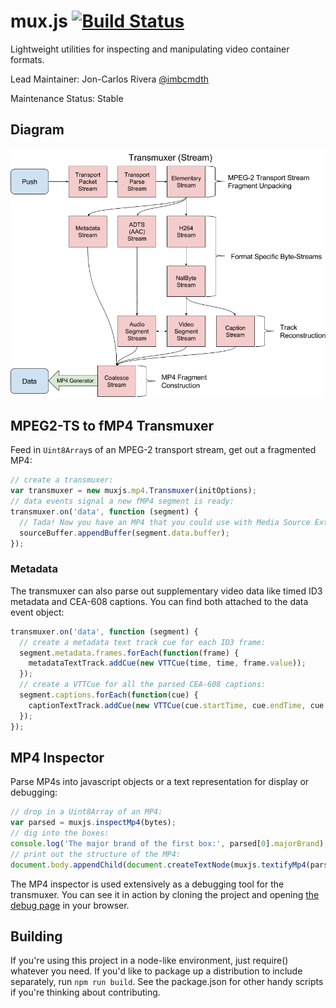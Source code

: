 # mux.js [![Build Status](https://travis-ci.org/videojs/mux.js.svg?branch=master)](https://travis-ci.org/videojs/mux.js)


Lightweight utilities for inspecting and manipulating video container formats.

Lead Maintainer: Jon-Carlos Rivera [@imbcmdth](https://github.com/imbcmdth)

Maintenance Status: Stable

## Diagram
![mux.js diagram](/docs/diagram.png)

## MPEG2-TS to fMP4 Transmuxer
Feed in `Uint8Array`s of an MPEG-2 transport stream, get out a fragmented MP4:

```js
// create a transmuxer:
var transmuxer = new muxjs.mp4.Transmuxer(initOptions);
// data events signal a new fMP4 segment is ready:
transmuxer.on('data', function (segment) {
  // Tada! Now you have an MP4 that you could use with Media Source Extensions
  sourceBuffer.appendBuffer(segment.data.buffer);
});
```

### Metadata
The transmuxer can also parse out supplementary video data like timed ID3 metadata and CEA-608 captions.
You can find both attached to the data event object:

```js
transmuxer.on('data', function (segment) {
  // create a metadata text track cue for each ID3 frame:
  segment.metadata.frames.forEach(function(frame) {
    metadataTextTrack.addCue(new VTTCue(time, time, frame.value));
  });
  // create a VTTCue for all the parsed CEA-608 captions:
  segment.captions.forEach(function(cue) {
    captionTextTrack.addCue(new VTTCue(cue.startTime, cue.endTime, cue.text));
  });
});
```

## MP4 Inspector
Parse MP4s into javascript objects or a text representation for display or debugging:
```js
// drop in a Uint8Array of an MP4:
var parsed = muxjs.inspectMp4(bytes);
// dig into the boxes:
console.log('The major brand of the first box:', parsed[0].majorBrand);
// print out the structure of the MP4:
document.body.appendChild(document.createTextNode(muxjs.textifyMp4(parsed)));
```
The MP4 inspector is used extensively as a debugging tool for the transmuxer. You can see it in action by cloning the project and opening [the debug page](https://github.com/videojs/mux.js/blob/master/debug/index.html) in your browser.

## Building
If you're using this project in a node-like environment, just
require() whatever you need. If you'd like to package up a
distribution to include separately, run `npm run build`. See the
package.json for other handy scripts if you're thinking about
contributing.
